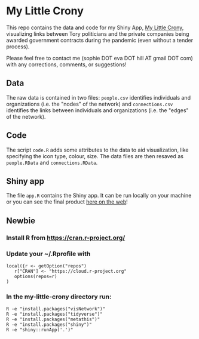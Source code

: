 # My Little Crony

This repo contains the data and code for my Shiny App, [My Little Crony](https://sophieehill.shinyapps.io/my-little-crony/), visualizing links between Tory politicians and the private companies being awarded government contracts during the pandemic (even without a tender process).

Please feel free to contact me (sophie DOT eva DOT hill AT gmail DOT com) with any corrections, comments, or suggestions!

## Data
The raw data is contained in two files: `people.csv` identifies individuals and organizations (i.e. the "nodes" of the network) and `connections.csv` identifies the links between individuals and organizations (i.e. the "edges" of the network).

## Code
The script `code.R` adds some attributes to the data to aid visualization, like specifying the icon type, colour, size. The data files are then resaved as `people.RData` and `connections.RData`.

## Shiny app
The file `app.R` contains the Shiny app. It can be run locally on your machine or you can see the final product [here on the web](https://sophieehill.shinyapps.io/my-little-crony/)!

## Newbie
### Install R from https://cran.r-project.org/
### Update your ~/.Rprofile with 
    local({r <- getOption("repos")
       r["CRAN"] <- "https://cloud.r-project.org"
       options(repos=r)
    )
### In the my-little-crony directory run:
    R -e "install.packages("visNetwork")"
    R -e "install.packages("tidyverse")"
    R -e "install.packages("metathis")"
    R -e "install.packages("shiny")"
    R -e "shiny::runApp('.')"

